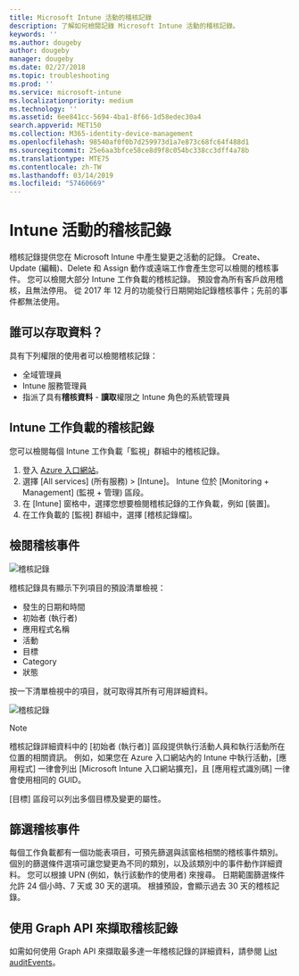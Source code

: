 ```yaml
---
title: Microsoft Intune 活動的稽核記錄
description: 了解如何檢閱記錄 Microsoft Intune 活動的稽核記錄。
keywords: ''
ms.author: dougeby
author: dougeby
manager: dougeby
ms.date: 02/27/2018
ms.topic: troubleshooting
ms.prod: ''
ms.service: microsoft-intune
ms.localizationpriority: medium
ms.technology: ''
ms.assetid: 6ee841cc-5694-4ba1-8f66-1d58edec30a4
search.appverid: MET150
ms.collection: M365-identity-device-management
ms.openlocfilehash: 98540af0f0b7d259973d1a7e873c68fc64f488d1
ms.sourcegitcommit: 25e6aa3bfce58ce8d9f8c054bc338cc3dff4a78b
ms.translationtype: MTE75
ms.contentlocale: zh-TW
ms.lasthandoff: 03/14/2019
ms.locfileid: "57460669"
---
```

# <a name="audit-logs-for-intune-activities"></a>Intune 活動的稽核記錄
稽核記錄提供您在 Microsoft Intune 中產生變更之活動的記錄。 Create、Update (編輯)、Delete 和 Assign 動作或遠端工作會產生您可以檢閱的稽核事件。 您可以檢閱大部分 Intune 工作負載的稽核記錄。 預設會為所有客戶啟用稽核，且無法停用。 從 2017 年 12 月的功能發行日期開始記錄稽核事件；先前的事件都無法使用。

## <a name="who-can-access-the-data"></a>誰可以存取資料？
具有下列權限的使用者可以檢閱稽核記錄：
- 全域管理員
- Intune 服務管理員
- 指派了具有**稽核資料** - **讀取**權限之 Intune 角色的系統管理員

## <a name="audit-logs-for-intune-workloads"></a>Intune 工作負載的稽核記錄
您可以檢閱每個 Intune 工作負載「監視」群組中的稽核記錄。  
1. 登入 [Azure 入口網站](https://portal.azure.com)。
2. 選擇 [All services] (所有服務) > [Intune]。 Intune 位於 [Monitoring + Management] (監視 + 管理) 區段。
3. 在 [Intune] 窗格中，選擇您想要檢閱稽核記錄的工作負載，例如 [裝置]。
4. 在工作負載的 [監視] 群組中，選擇 [稽核記錄檔]。

## <a name="review-audit-events"></a>檢閱稽核事件
![稽核記錄](./media/monitor-audit-logs.png "稽核記錄")

稽核記錄具有顯示下列項目的預設清單檢視：    

- 發生的日期和時間
- 初始者 (執行者)
- 應用程式名稱
- 活動
- 目標
- Category
- 狀態

按一下清單檢視中的項目，就可取得其所有可用詳細資料。

![稽核記錄](./media/monitor-audit-log-detail.png "稽核記錄")

> [!Note]    
> 稽核記錄詳細資料中的 [初始者 (執行者)] 區段提供執行活動人員和執行活動所在位置的相關資訊。 例如，如果您在 Azure 入口網站內的 Intune 中執行活動，[應用程式] 一律會列出 [Microsoft Intune 入口網站擴充]，且 [應用程式識別碼] 一律會使用相同的 GUID。 
>    
> [目標] 區段可以列出多個目標及變更的屬性。  


## <a name="filter-audit-events"></a>篩選稽核事件
每個工作負載都有一個功能表項目，可預先篩選與該窗格相關的稽核事件類別。 個別的篩選條件選項可讓您變更為不同的類別，以及該類別中的事件動作詳細資料。 您可以根據 UPN (例如，執行該動作的使用者) 來搜尋。 日期範圍篩選條件允許 24 個小時、7 天或 30 天的選項。 根據預設，會顯示過去 30 天的稽核記錄。

## <a name="use-graph-api-to-retrieve-audit-events"></a>使用 Graph API 來擷取稽核記錄
如需如何使用 Graph API 來擷取最多達一年稽核記錄的詳細資料，請參閱 [List auditEvents](https://developer.microsoft.com/en-us/graph/docs/api-reference/beta/api/intune_auditing_auditevent_list)。
